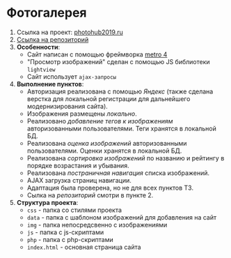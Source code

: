 ﻿# Фотогалерея

1. Ссылка на проект: [photohub2019.ru](https://www.photohub2019.ru)
2. [Ссылка на репозиторий](https://github.com/pingvinenok99/photogallery)
3. **Особенности**:
	- Сайт написан с помощью фреймворка [metro 4](https://metroui.org.ua/)
	- "Просмотр изображений" сделан с помощью JS библиотеки `lightview`
	- Сайт использует `ajax-запросы`
4. **Выполнение пунктов**:
	- Авторизация реализована с помощью *Яндекс* (также сделана верстка для локальной регистрации для дальнейшего модернизирования сайта).
	- Изображения размещены *локально*.
	- Реализовано *добавление тегов к изображениям* авторизованными пользователями. Теги хранятся в локальной БД.
	- Реализована *оценка изображений* авторизованными пользователями. Оценки хранятся в локальной БД.
	- Реализована *сортировка изображений* по названию и рейтингу в порядке возрастания и убывания.
	- Реализована *постраничная навигация* списка изображений.
	- AJAX загрузка страниц навигации.
	- Адаптация была проверена, но не для всех пунктов ТЗ.
	- Сылка на *репозиторий* смотри в пункте 2.
5. **Структура проекта**:
	- `css` - папка со стилями проекта
	- `data` - папка с шаблоном изображений для добавления на сайт
	- `img` - папка непосредсвенно с изображениями 
	- `js` - папка с js-скриптами
	- `php` - папка с php-скриптами
	- `index.html` - основная страница сайта
